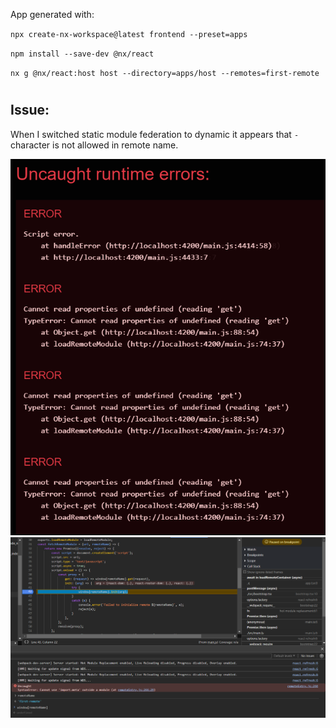 App generated with:

`npx create-nx-workspace@latest frontend --preset=apps`

`npm install --save-dev @nx/react`

`nx g @nx/react:host host --directory=apps/host --remotes=first-remote`


#
## Issue:
When I switched static module federation to dynamic it appears that `-` character is not allowed in remote name.

![Error](./screenshots/error.png?raw=true)
![Issue place](./screenshots/issue-place.png?raw=true)